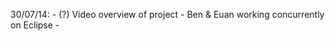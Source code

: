 30/07/14:
    - (?) Video overview of project
    - Ben & Euan working concurrently on Eclipse
    - 
